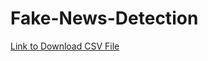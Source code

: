 # Fake-News-Detection
[Link to Download CSV File](https://drive.google.com/file/d/1Xri-3EIsTL3hrXQZ2zTcRoZYWgk7SWNR/view?usp=sharing)
